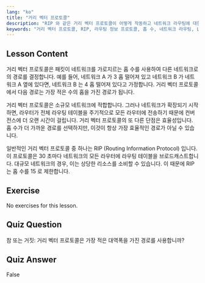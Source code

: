 ```yaml
---
lang: "ko"
title: "거리 벡터 프로토콜"
description: "RIP 와 같은 거리 벡터 프로토콜이 어떻게 작동하고 네트워크 라우팅에 대한 한계는 무엇인지 알아보세요. 홉 수와 네트워크 효율성을 이해합니다."
keywords: "거리 벡터 프로토콜, RIP, 라우팅 정보 프로토콜, 홉 수, 네트워크 라우팅, Linux 네트워킹, 초보자 가이드, 튜토리얼"
---
```


## Lesson Content

거리 벡터 프로토콜은 패킷이 네트워크를 가로지르는 홉 수를 사용하여 다른 네트워크로의 경로를 결정합니다. 예를 들어, 네트워크 A 가 3 홉 떨어져 있고 네트워크 B 가 네트워크 A 옆에 있다면, 네트워크 B 는 4 홉 떨어져 있다고 가정합니다. 거리 벡터 프로토콜에서 다음 경로는 가장 적은 수의 홉을 가진 경로가 됩니다.

거리 벡터 프로토콜은 소규모 네트워크에 적합합니다. 그러나 네트워크가 확장되기 시작하면, 라우터가 전체 라우팅 테이블을 주기적으로 모든 라우터에 전송하기 때문에 컨버전스에 더 오랜 시간이 걸립니다. 거리 벡터 프로토콜의 또 다른 단점은 효율성입니다. 홉 수가 더 가까운 경로를 선택하지만, 이것이 항상 가장 효율적인 경로가 아닐 수 있습니다.

일반적인 거리 벡터 프로토콜 중 하나는 RIP (Routing Information Protocol) 입니다. 이 프로토콜은 30 초마다 네트워크의 모든 라우터에 라우팅 테이블을 브로드캐스트합니다. 대규모 네트워크의 경우, 이는 상당한 리소스를 소비할 수 있습니다. 이 때문에 RIP 는 홉 수를 15 로 제한합니다.

## Exercise

No exercises for this lesson.

## Quiz Question

참 또는 거짓: 거리 벡터 프로토콜은 가장 적은 대역폭을 가진 경로를 사용합니까?

## Quiz Answer

False
